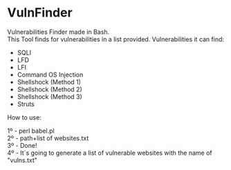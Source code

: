 # VulnFinder
Vulnerabilities Finder made in Bash.<br>
This Tool finds for vulnerabilities in a list provided.
Vulnerabilities it can find:
 - SQLI
 - LFD
 - LFI
 - Command OS Injection
 - Shellshock (Method 1)
 - Shellshock (Method 2)
 - Shellshock (Method 3)
 - Struts

How to use:

1º - perl babel.pl <br>
2º - path+list of websites.txt <br>
3º - Done! <br>
4º - It´s going to generate a list of vulnerable websites with the name of "vulns.txt"
